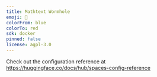 ```yaml
---
title: Mathtext Wormhole
emoji: 🐨
colorFrom: blue
colorTo: red
sdk: docker
pinned: false
license: agpl-3.0
---
```


Check out the configuration reference at https://huggingface.co/docs/hub/spaces-config-reference
